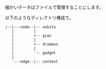 細かいデータはファイルで管理することにします。

以下のようなディレクトリ構成で。

```text
/--|---node--|-- nobita
   |         |
   |         +-- gian
   |         |
   |         +-- draemon
   |         |
   |         `-- gadget
   |
   `---edge--|-- context
```
